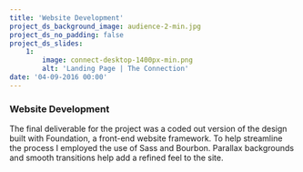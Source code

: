 ```yaml
---
title: 'Website Development'
project_ds_background_image: audience-2-min.jpg
project_ds_no_padding: false
project_ds_slides:
    1:
        image: connect-desktop-1400px-min.png
        alt: 'Landing Page | The Connection'
date: '04-09-2016 00:00'
---
```


### Website Development
The final deliverable for the project was a coded out version of the design built with Foundation, a front-end website framework. To help streamline the process I employed the use of Sass and Bourbon. Parallax backgrounds and smooth transitions help add a refined feel to the site.